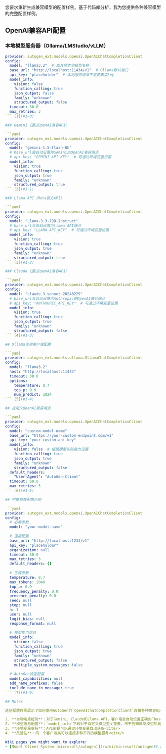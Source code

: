 您要求重新生成兼容模型的配置样例。基于代码库分析，我为您提供各种兼容模型的完整配置样例。<cite/>

## OpenAI兼容API配置

### 本地模型服务器（Ollama/LMStudio/vLLM）

```yaml
provider: autogen_ext.models.openai.OpenAIChatCompletionClient
config:
  model: "llama3.2"  # 或其他本地模型名称
  base_url: "http://localhost:11434/v1"  # Ollama默认端口
  api_key: "placeholder"  # 本地服务通常不需要真实key
  model_info:
    vision: false
    function_calling: true
    json_output: false
    family: "unknown"
    structured_output: false
  timeout: 30.0
  max_retries: 3
``` [1](#1-0) 

### Gemini（通过OpenAI兼容API）

```yaml
provider: autogen_ext.models.openai.OpenAIChatCompletionClient
config:
  model: "gemini-1.5-flash-8b"
  # base_url会自动设置为Gemini的OpenAI兼容端点
  # api_key: "GEMINI_API_KEY"  # 可通过环境变量设置
  model_info:
    vision: true
    function_calling: true
    json_output: true
    family: "unknown"
    structured_output: true
``` [2](#1-1) 

### Llama API（Meta官方API）

```yaml
provider: autogen_ext.models.openai.OpenAIChatCompletionClient
config:
  model: "Llama-3.3-70B-Instruct"
  # base_url会自动设置为Llama API端点
  # api_key: "LLAMA_API_KEY"  # 可通过环境变量设置
  model_info:
    vision: true
    function_calling: true
    json_output: true
    family: "unknown"
    structured_output: true
``` [3](#1-2) 

### Claude（通过OpenAI兼容API）

```yaml
provider: autogen_ext.models.openai.OpenAIChatCompletionClient
config:
  model: "claude-3-sonnet-20240229"
  # base_url会自动设置为Anthropic的OpenAI兼容端点
  # api_key: "ANTHROPIC_API_KEY"  # 可通过环境变量设置
  model_info:
    vision: true
    function_calling: true
    json_output: true
    family: "unknown"
    structured_output: false
``` [4](#1-3) 

## Ollama专用客户端配置

```yaml
provider: autogen_ext.models.ollama.OllamaChatCompletionClient
config:
  model: "llama3.2"
  host: "http://localhost:11434"
  timeout: 30.0
  options:
    temperature: 0.7
    top_p: 0.9
    num_predict: 1024
``` [5](#1-4) 

## 自定义OpenAI兼容端点

```yaml
provider: autogen_ext.models.openai.OpenAIChatCompletionClient
config:
  model: "custom-model-name"
  base_url: "https://your-custom-endpoint.com/v1"
  api_key: "your-custom-api-key"
  model_info:
    vision: false  # 根据模型实际能力设置
    function_calling: true
    json_output: true
    family: "unknown"
    structured_output: false
  default_headers:
    "User-Agent": "AutoGen-Client"
  timeout: 60.0
  max_retries: 5
``` [6](#1-5) 

## 完整参数配置示例

```yaml
provider: autogen_ext.models.openai.OpenAIChatCompletionClient
config:
  # 必需参数
  model: "your-model-name"
  
  # 连接配置
  base_url: "http://localhost:1234/v1"
  api_key: "placeholder"
  organization: null
  timeout: 30.0
  max_retries: 3
  default_headers: {}
  
  # 生成参数
  temperature: 0.7
  max_tokens: 2048
  top_p: 0.9
  frequency_penalty: 0.0
  presence_penalty: 0.0
  seed: null
  stop: null
  n: 1
  user: null
  logit_bias: null
  response_format: null
  
  # 模型能力信息
  model_info:
    vision: false
    function_calling: true
    json_output: true
    family: "unknown"
    structured_output: false
    multiple_system_messages: false
  
  # AutoGen特定配置
  model_capabilities: null
  add_name_prefixes: false
  include_name_in_message: true
``` [7](#1-6) 

## Notes

这些配置样例展示了如何使用AutoGen的`OpenAIChatCompletionClient`连接各种兼容OpenAI API的模型服务。<cite/> 关键点包括：

1. **自动端点检测**：对于Gemini、Claude和Llama API，客户端会自动设置正确的`base_url`<cite/>
2. **模型信息配置**：`model_info`字段对于自定义模型至关重要，用于告知框架模型的具体能力<cite/>
3. **环境变量支持**：API密钥可以通过环境变量自动获取<cite/>
4. **灵活性**：同一个客户端类可以连接多种不同的模型服务<cite/>

Wiki pages you might want to explore:
- [Model Client System (microsoft/autogen)](/wiki/microsoft/autogen#2.2)

